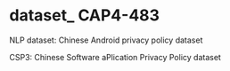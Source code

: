 # dataset_ CAP4-483
NLP dataset: Chinese Android privacy policy dataset

CSP3: Chinese Software aPlication Privacy Policy dataset
